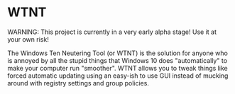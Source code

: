 # WTNT

WARNING: This project is currently in a very early alpha stage! Use it at your own risk!

The Windows Ten Neutering Tool (or WTNT) is the solution for anyone who is annoyed by all the stupid things that Windows 10 does "automatically" to make your computer run "smoother". WTNT allows you to tweak things like forced automatic updating using an easy-ish to use GUI instead of mucking around with registry settings and group policies.
